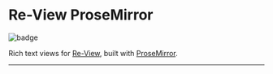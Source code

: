# Re-View ProseMirror

![badge](https://img.shields.io/clojars/v/re-view-prosemirror.svg)

Rich text views for [Re-View](https://www.github.com/mhuebert/re-view), built with [ProseMirror](http://prosemirror.net/).

----

